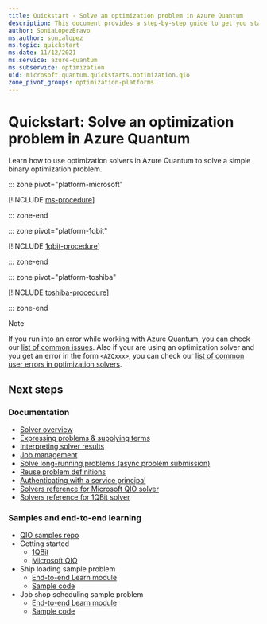 ```yaml
---
title: Quickstart - Solve an optimization problem in Azure Quantum
description: This document provides a step-by-step guide to get you started with optimization on Azure Quantum
author: SoniaLopezBravo
ms.author: sonialopez
ms.topic: quickstart
ms.date: 11/12/2021
ms.service: azure-quantum
ms.subservice: optimization
uid: microsoft.quantum.quickstarts.optimization.qio
zone_pivot_groups: optimization-platforms
---
```


# Quickstart: Solve an optimization problem in Azure Quantum

Learn how to use optimization solvers in Azure Quantum to solve a simple binary optimization problem.

::: zone pivot="platform-microsoft"

[!INCLUDE [ms-procedure](includes/quickstart-qio-include-ms.md)]

::: zone-end

::: zone pivot="platform-1qbit"

[!INCLUDE [1qbit-procedure](includes/quickstart-qio-include-1qbit.md)]

::: zone-end

::: zone pivot="platform-toshiba"

[!INCLUDE [toshiba-procedure](includes/quickstart-qio-include-toshiba.md)]

::: zone-end

> [!NOTE]
> If you run into an error while working with Azure Quantum, you can check our [list of common issues](xref:microsoft.quantum.azure.common-issues). Also if your are using an optimization solver and you get an error in the form `<AZQxxx>`, you can check our [list of common user errors in optimization solvers](xref:microsoft.quantum.optimization.troubleshooting).

## Next steps

### Documentation

- [Solver overview](xref:microsoft.quantum.reference.qio-target-list)
- [Expressing problems & supplying terms](xref:microsoft.quantum.optimization.express-problem)
- [Interpreting solver results](xref:microsoft.quantum.optimization.understand-solver-results)
- [Job management](xref:microsoft.quantum.optimization.job-management)
- [Solve long-running problems (async problem submission)](xref:microsoft.quantum.optimization.solve-long-running-problems)
- [Reuse problem definitions](xref:microsoft.quantum.optimization.reuse-problem-definitions)
- [Authenticating with a service principal](xref:microsoft.quantum.optimization.authenticate-service-principal)
- [Solvers reference for Microsoft QIO solver](xref:microsoft.quantum.optimization.providers.microsoft.qio)
- [Solvers reference for 1QBit solver](xref:microsoft.quantum.providers.optimization.1qbit)

### Samples and end-to-end learning

- [QIO samples repo](https://github.com/microsoft/qio-samples/)
- Getting started
  - [1QBit](https://github.com/microsoft/qio-samples/tree/main/samples/getting-started/1qbit)
  - [Microsoft QIO](https://github.com/microsoft/qio-samples/tree/main/samples/getting-started/microsoft-qio/)
- Ship loading sample problem
  - [End-to-end Learn module](/training/modules/solve-quantum-inspired-optimization-problems/)
  - [Sample code](https://github.com/microsoft/qio-samples/tree/main/samples/ship-loading/)
- Job shop scheduling sample problem
  - [End-to-end Learn module](/training/modules/solve-job-shop-optimization-azure-quantum/)
  - [Sample code](https://github.com/microsoft/qio-samples/tree/main/samples/job-shop-scheduling/)
